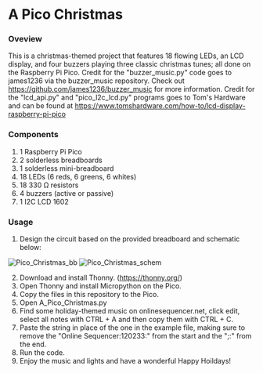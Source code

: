 # A Pico Christmas

### Oveview
This is a christmas-themed project that features 18 flowing LEDs, an LCD display, and four buzzers playing three classic christmas tunes; all done on the Raspberry Pi Pico. Credit for the "buzzer_music.py" code goes to james1236 via the buzzer_music repository. Check out https://github.com/james1236/buzzer_music for more information. Credit for the "lcd_api.py" and "pico_l2c_lcd.py" programs goes to Tom's Hardware and can be found at https://www.tomshardware.com/how-to/lcd-display-raspberry-pi-pico

### Components
1) 1 Raspberry Pi Pico
2) 2 solderless breadboards
3) 1 solderless mini-breadboard
4) 18 LEDs (6 reds, 6 greens, 6 whites)
5) 18 330 Ω resistors
6) 4 buzzers (active or passive)
7) 1 I2C LCD 1602

### Usage
1) Design the circuit based on the provided breadboard and schematic below:
  
![Pico_Christmas_bb](https://user-images.githubusercontent.com/89809703/209020714-17f6809c-ee7f-41de-b96a-2075a4b1517e.jpg)
![Pico_Christmas_schem](https://user-images.githubusercontent.com/89809703/209020722-16d19be7-c813-4b76-9f71-05214e693ade.jpg)

2) Download and install Thonny. (https://thonny.org/)
3) Open Thonny and install Micropython on the Pico. 
4) Copy the files in this repository to the Pico.
5) Open A_Pico_Christmas.py
6) Find some holiday-themed music on onlinesequencer.net, click edit, select all notes with CTRL + A and then copy them with CTRL + C.
7) Paste the string in place of the one in the example file, making sure to remove the "Online Sequencer:120233:" from the start and the ";:" from the end.
8) Run the code.
9) Enjoy the music and lights and have a wonderful Happy Hoildays! 
